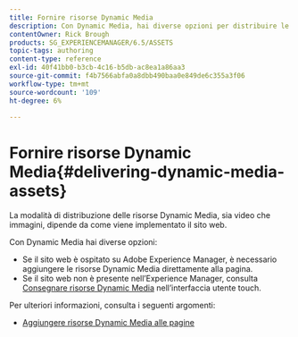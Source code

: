 ```yaml
---
title: Fornire risorse Dynamic Media
description: Con Dynamic Media, hai diverse opzioni per distribuire le tue risorse Dynamic Media - sia video che immagini - al tuo sito web.
contentOwner: Rick Brough
products: SG_EXPERIENCEMANAGER/6.5/ASSETS
topic-tags: authoring
content-type: reference
exl-id: 40f41bb0-b3cb-4c16-b5db-ac8ea1a86aa3
source-git-commit: f4b7566abfa0a8dbb490baa0e849de6c355a3f06
workflow-type: tm+mt
source-wordcount: '109'
ht-degree: 6%

---
```


# Fornire risorse Dynamic Media{#delivering-dynamic-media-assets}

La modalità di distribuzione delle risorse Dynamic Media, sia video che immagini, dipende da come viene implementato il sito web.

Con Dynamic Media hai diverse opzioni:

* Se il sito web è ospitato su Adobe Experience Manager, è necessario aggiungere le risorse Dynamic Media direttamente alla pagina.
* Se il sito web non è presente nell’Experience Manager, consulta [Consegnare risorse Dynamic Media](/help/assets/delivering-dynamic-media-assets.md) nell’interfaccia utente touch.

Per ulteriori informazioni, consulta i seguenti argomenti:

* [Aggiungere risorse Dynamic Media alle pagine](/help/sites-classic-ui-authoring/dynamic-media-assets-adding-to-page.md)
